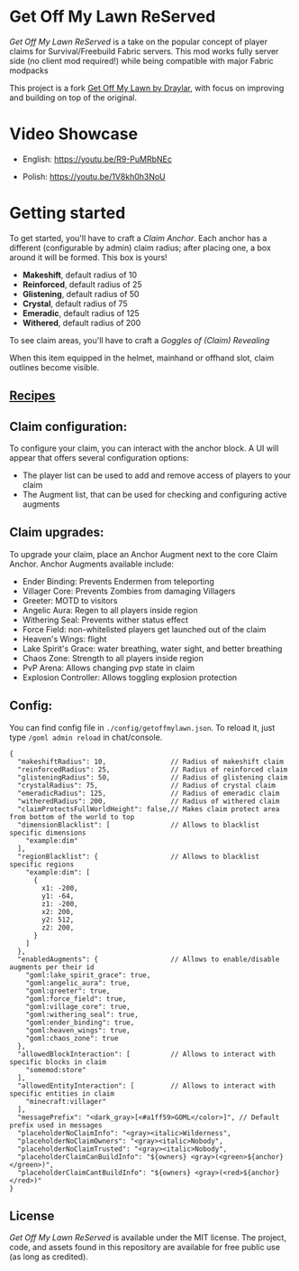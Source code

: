 # Get Off My Lawn ReServed

*Get Off My Lawn ReServed* is a take on the popular concept of player claims for Survival/Freebuild Fabric servers. 
This mod works fully server side (no client mod required!) while being compatible with major Fabric modpacks

This project is a fork [Get Off My Lawn by Draylar](https://github.com/Draylar/get-off-my-lawn), with focus on improving and building on top of the original.


# Video Showcase

* English: https://youtu.be/R9-PuMRbNEc

* Polish: https://youtu.be/1V8kh0h3NoU

# Getting started

To get started, you'll have to craft a *Claim Anchor*. Each anchor has a different (configurable by admin) claim radius; after placing one, a box around it will be formed. This box is yours!

* **Makeshift**, default radius of 10
* **Reinforced**, default radius of 25
* **Glistening**, default radius of 50
* **Crystal**, default radius of 75
* **Emeradic**, default radius of 125
* **Withered**, default radius of 200

To see claim areas, you'll have to craft a *Goggles of (Claim) Revealing*

When this item equipped in the helmet, mainhand or offhand slot, claim outlines become visible.

## [Recipes](recipes.md)

## Claim configuration:
To configure your claim, you can interact with the anchor block. A UI will appear that offers several configuration options:
- The player list can be used to add and remove access of players to your claim
- The Augment list, that can be used for checking and configuring active augments

## Claim upgrades:
To upgrade your claim, place an Anchor Augment next to the core Claim Anchor. Anchor Augments available include:
- Ender Binding: Prevents Endermen from teleporting
- Villager Core: Prevents Zombies from damaging Villagers
- Greeter: MOTD to visitors
- Angelic Aura: Regen to all players inside region
- Withering Seal: Prevents wither status effect
- Force Field: non-whitelisted players get launched out of the claim
- Heaven's Wings: flight
- Lake Spirit's Grace: water breathing, water sight, and better breathing
- Chaos Zone: Strength to all players inside region
- PvP Arena: Allows changing pvp state in claim
- Explosion Controller: Allows toggling explosion protection

## Config:
You can find config file in `./config/getoffmylawn.json`. To reload it, just type `/goml admin reload` in chat/console.

```json5
{
  "makeshiftRadius": 10,                // Radius of makeshift claim
  "reinforcedRadius": 25,               // Radius of reinforced claim
  "glisteningRadius": 50,               // Radius of glistening claim
  "crystalRadius": 75,                  // Radius of crystal claim
  "emeradicRadius": 125,                // Radius of emeradic claim
  "witheredRadius": 200,                // Radius of withered claim
  "claimProtectsFullWorldHeight": false,// Makes claim protect area from bottom of the world to top
  "dimensionBlacklist": [               // Allows to blacklist specific dimensions
    "example:dim"
  ],             
  "regionBlacklist": {                  // Allows to blacklist specific regions
    "example:dim": [
      {
        x1: -200,
        y1: -64,
        z1: -200,
        x2: 200,
        y2: 512,
        z2: 200,
      }
    ]
  },
  "enabledAugments": {                  // Allows to enable/disable augments per their id
    "goml:lake_spirit_grace": true,
    "goml:angelic_aura": true,
    "goml:greeter": true,
    "goml:force_field": true,
    "goml:village_core": true,
    "goml:withering_seal": true,
    "goml:ender_binding": true,
    "goml:heaven_wings": true,
    "goml:chaos_zone": true
  },
  "allowedBlockInteraction": [          // Allows to interact with specific blocks in claim
    "somemod:store"
  ],
  "allowedEntityInteraction": [         // Allows to interact with specific entities in claim
    "minecraft:villager"
  ],
  "messagePrefix": "<dark_gray>[<#a1ff59>GOML</color>]", // Default prefix used in messages
  "placeholderNoClaimInfo": "<gray><italic>Wilderness",
  "placeholderNoClaimOwners": "<gray><italic>Nobody",
  "placeholderNoClaimTrusted": "<gray><italic>Nobody",
  "placeholderClaimCanBuildInfo": "${owners} <gray>(<green>${anchor}</green>)",
  "placeholderClaimCantBuildInfo": "${owners} <gray>(<red>${anchor}</red>)"
}
```


## License
*Get Off My Lawn ReServed* is available under the MIT license. The project, code, and assets found in this repository are available for free public use (as long as credited).
